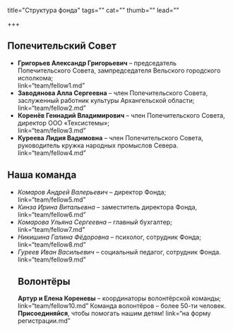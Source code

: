 title="Структура фонда"
tags=""
cat=""
thumb=""
lead=""

+++

<h2>Попечительский Совет</h2>
<ul>
<li><b>Григорьев Александр Григорьевич</b> – председатель Попечительского Совета, зампредседателя Вельского городского исполкома;</li> link=“team/fellow1.md”
<li><b>Заводянова Алла Сергеевна</b> – член Попечительского Совета, заслуженный работник культуры Архангельской области;</li> link=“team/fellow2.md”
<li><b>Коренёв Геннадий Владимирович</b> – член Попечительского Совета, директор ООО «Техсистемы»;</li>link=“team/fellow3.md”
<li><b>Куреева Лидия Вадимовна</b> – член Попечительского Совета, руководитель кружка народных промыслов Севера.</li>link=“team/fellow4.md”
</ul>
<h2>Наша команда</h2>
<ul>
<li><i>Комаров Андрей Валерьевич</i> – директор Фонда;</li> link=“team/fellow5.md”
<li><i>Кинза Ирина Витальевна</b></i> – заместитель директора Фонда, </li> link=“team/fellow6.md”
<li><i>Комарова Ульяна Сергеевна</b></i> – главный бухгалтер;</li> link=“team/fellow7.md”
<li><i>Никишина Галина Фёдоровна</b></i> – психолог, сотрудник Фонда;</li> link=“team/fellow8.md”
<li><i>Гуреев Иван Васильевич</b></i> – социальный педагог, сотрудник Фонда.</li> link=“team/fellow9.md”

<h2>Волонтёры</h2>

<b>Артур и Елена Кореневы</b> – координаторы волонтёрской команды;</br> link=“team/fellow10.md”
Команда волонтёров – более 50-ти человек. </br>
<b>Присоединяйся</b>, чтобы помогать нашим детям! link=“на форму регистрации.md”
